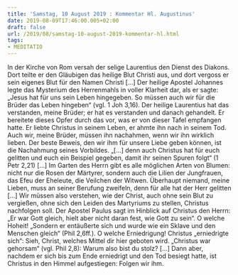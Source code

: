 ```yaml
---
title: 'Samstag, 10 August 2019 : Kommentar Hl. Augustinus'
date: 2019-08-09T17:46:00.005+02:00
draft: false
url: /2019/08/samstag-10-august-2019-kommentar-hl.html
tags: 
- MEDITATIO
---
```


In der Kirche von Rom versah der selige Laurentius den Dienst des Diakons. Dort teilte er den Gläubigen das heilige Blut Christi aus, und dort vergoss er sein eigenes Blut für den Namen Christi \[…\] Der heilige Apostel Johannes legte das Mysterium des Herrenmahls in voller Klarheit dar, als er sagte: „Jesus hat für uns sein Leben hingegeben. So müssen auch wir für die Brüder das Leben hingeben“ (vgl. 1 Joh 3,16). Der heilige Laurentius hat das verstanden, meine Brüder; er hat es verstanden und danach gehandelt. Er bereitete dieses Opfer durch das vor, was er von dieser Tafel empfangen hatte. Er liebte Christus in seinem Leben, er ahmte ihn nach in seinem Tod. Auch wir, meine Brüder, müssen ihn nachahmen, wenn wir ihn wirklich lieben. Der beste Beweis, den wir ihm für unsere Liebe geben können, ist die Nachahmung seines Vorbildes. „\[…\] denn auch Christus hat für euch gelitten und euch ein Beispiel gegeben, damit ihr seinen Spuren folgt“ (1 Petr 2,21) \[…\] Im Garten des Herrn gibt es alle möglichen Arten von Blumen: nicht nur die Rosen der Märtyrer, sondern auch die Lilien der Jungfrauen, das Efeu der Eheleute, die Veilchen der Witwen. Überhaupt niemand, meine Lieben, muss an seiner Berufung zweifeln, denn für alle hat der Herr gelitten \[…\] Wir müssen also verstehen, wie der Christ, auch ohne sein Blut zu vergießen, ohne sich den Leiden des Martyriums zu stellen, Christus nachfolgen soll. Der Apostel Paulus sagt im Hinblick auf Christus den Herrn: „Er war Gott gleich, hielt aber nicht daran fest, wie Gott zu sein“. O welche Hoheit! „Sondern er entäußerte sich und wurde wie ein Sklave und den Menschen gleich“ (Phil 2,6ff.). O welche Erniedrigung! Christus „erniedrigte sich“: Sieh, Christ, welches Mittel dir hier geboten wird. „Christus war gehorsam“ (vgl. Phil 2,8): Warum also bist du stolz? \[…\] Dann aber, nachdem er sich bis zum Ende erniedrigt und den Tod besiegt hatte, ist Christus in den Himmel aufgestiegen: Folgen wir ihm.